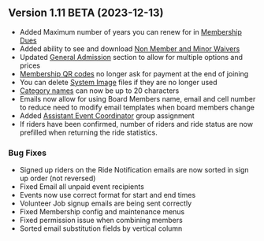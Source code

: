 ## Version 1.11 BETA (2023-12-13)
 - Added Maximum number of years you can renew for in [Membership Dues](/Membership/Configure/dues)
 - Added ability to see and download [Non Member and Minor Waivers](/Leaders/nonMemberWaivers)
 - Updated [General Admission](/GA) section to allow for multiple options and prices
 - [Membership QR codes](/Membership/Configure/qrCodes) no longer ask for payment at the end of joining
 - You can delete [System Image](/Admin/images) files if they are no longer used
 - [Category names](/Leaders/categories) can now be up to 20 characters
 - Emails now allow for using Board Members name, email and cell number to reduce need to modify email templates when board members change
 - Added [Assistant Event Coordinator](/Admin/permissionGroupAssignment) group assignment
 - If riders have been confirmed, number of riders and ride status are now prefilled when returning the ride statistics.

 ### Bug Fixes
 - Signed up riders on the Ride Notification emails are now sorted in sign up order (not reversed)
 - Fixed Email all unpaid event recipients
 - Events now use correct format for start and end times
 - Volunteer Job signup emails are being sent correctly
 - Fixed Membership config and maintenance menus
 - Fixed permission issue when combining members
 - Sorted email substitution fields by vertical column
